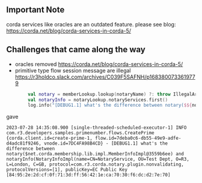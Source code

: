 ## Important Note

corda services like oracles are an outdated feature. please see blog: https://corda.net/blog/corda-services-in-corda-5/



## Challenges that came along the way
- oracles removed https://corda.net/blog/corda-services-in-corda-5/
- primitive type flow session message are illegal https://r3holdco.slack.com/archives/C039F5SAFNH/p1683800733619779


```kotlin
        val notary = memberLookup.lookup(notaryName) ?: throw IllegalArgumentException("Requested oracle '$oracleName' not found on network.")
        val notaryInfo = notaryLookup.notaryServices.first()
        log.info("[DEBUG1.1] what's the difference between notary($${notary}) and notaryInfo(${notaryInfo})")
```
gave
```text
2023-07-28 14:35:08.900 [single-threaded-scheduled-executor-1] INFO  com.r3.developers.samples.primenumber.flows.CreatePrime {corda.client.id=create-prime-1, flow.id=7deba0c6-db55-49e9-adfe-d4adc81f9246, vnode.id=7DC4FA98B4CD} - [DEBUG1.1] what's the difference between notary($net.corda.membership.lib.impl.MemberInfoImpl@3559b6ee) and notaryInfo(NotaryInfoImpl(name=CN=NotaryService, OU=Test Dept, O=R3, L=London, C=GB, protocol=com.r3.corda.notary.plugin.nonvalidating, protocolVersions=[1], publicKey=EC Public Key [84:95:2e:2d:cf:0f:71:3d:ff:56:42:1e:ca:70:30:f6:dc:d2:7e:70]
```
